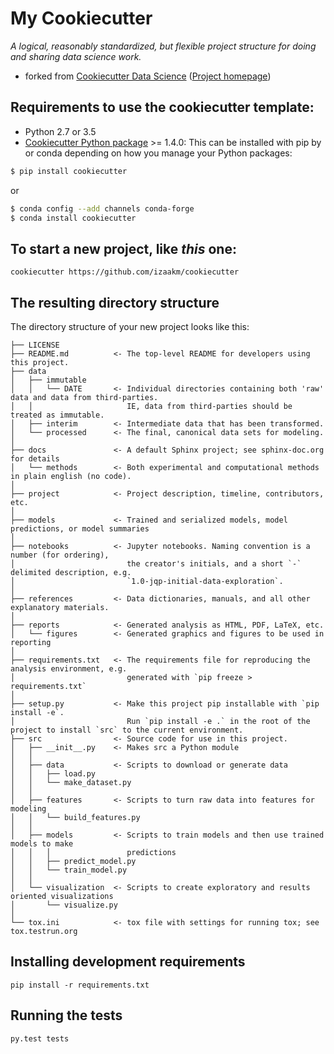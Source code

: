 My Cookiecutter
================================================================================

*A logical, reasonably standardized, but flexible project structure for doing
and sharing data science work.*

- forked from [Cookiecutter Data Science][1617159b] ([Project homepage][b352f0b8])


Requirements to use the cookiecutter template:
--------------------------------------------------------------------------------

 - Python 2.7 or 3.5
 - [Cookiecutter Python
   package](http://cookiecutter.readthedocs.org/en/latest/installation.html) >=
   1.4.0: This can be installed with pip by or conda depending on how you
   manage your Python packages:

```sh
$ pip install cookiecutter
```

or

```sh
$ conda config --add channels conda-forge
$ conda install cookiecutter
```


To start a new project, like *this* one:
--------------------------------------------------------------------------------


    cookiecutter https://github.com/izaakm/cookiecutter


The resulting directory structure
--------------------------------------------------------------------------------


The directory structure of your new project looks like this:

```
├── LICENSE
├── README.md          <- The top-level README for developers using this project.
├── data
│   ├── immutable
│   │   └── DATE       <- Individual directories containing both 'raw' data and data from third-parties.
│   │                     IE, data from third-parties should be treated as immutable.
│   ├── interim        <- Intermediate data that has been transformed.
│   └── processed      <- The final, canonical data sets for modeling.
│
├── docs               <- A default Sphinx project; see sphinx-doc.org for details
│   └── methods        <- Both experimental and computational methods in plain english (no code).
│
├── project            <- Project description, timeline, contributors, etc.
│
├── models             <- Trained and serialized models, model predictions, or model summaries
│
├── notebooks          <- Jupyter notebooks. Naming convention is a number (for ordering),
│                         the creator's initials, and a short `-` delimited description, e.g.
│                         `1.0-jqp-initial-data-exploration`.
│
├── references         <- Data dictionaries, manuals, and all other explanatory materials.
│
├── reports            <- Generated analysis as HTML, PDF, LaTeX, etc.
│   └── figures        <- Generated graphics and figures to be used in reporting
│
├── requirements.txt   <- The requirements file for reproducing the analysis environment, e.g.
│                         generated with `pip freeze > requirements.txt`
│
├── setup.py           <- Make this project pip installable with `pip install -e`.
│                         Run `pip install -e .` in the root of the project to install `src` to the current environment.
├── src                <- Source code for use in this project.
│   ├── __init__.py    <- Makes src a Python module
│   │
│   ├── data           <- Scripts to download or generate data
│   │   ├── load.py
│   │   └── make_dataset.py
│   │
│   ├── features       <- Scripts to turn raw data into features for modeling
│   │   └── build_features.py
│   │
│   ├── models         <- Scripts to train models and then use trained models to make
│   │   │                 predictions
│   │   ├── predict_model.py
│   │   └── train_model.py
│   │
│   └── visualization  <- Scripts to create exploratory and results oriented visualizations
│       └── visualize.py
│
└── tox.ini            <- tox file with settings for running tox; see tox.testrun.org
```

<!-- ## Contributing -->
<!-- We welcome contributions! [See the docs for -->
<!-- guidelines](https://drivendata.github.io/cookiecutter-data-science/#contributing). -->

Installing development requirements
--------------------------------------------------------------------------------

    pip install -r requirements.txt


Running the tests
--------------------------------------------------------------------------------

    py.test tests


<!-- links -->

[b352f0b8]: http://drivendata.github.io/cookiecutter-data-science/
[1617159b]: https://github.com/drivendata/cookiecutter-data-science

<!-- END -->
